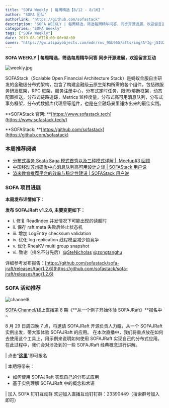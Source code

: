 ```yaml
---
title: "SOFA Weekly | 每周精选【8/12 - 8/16】"
author: "SOFA 团队"
authorlink: "https://github.com/sofastack"
description: "SOFA WEEKLY | 每周精选，筛选每周精华问答，同步开源进展，欢迎留言互动。"
categories: "SOFA Weekly"
tags: ["SOFA Weekly"]
date: 2019-08-16T16:00:00+08:00
cover: "https://gw.alipayobjects.com/mdn/rms_95b965/afts/img/A*Ig-jSIUZWx0AAAAAAAAAAAAAARQnAQ"
---
```


**SOFA WEEKLY | 每周精选，筛选每周精华问答**
**同步开源进展，欢迎留言互动**

![weekly.jpg](https://gw.alipayobjects.com/mdn/rms_95b965/afts/img/A*ARgKS6SuU7YAAAAAAAAAAAAAARQnAQ)

SOFAStack（Scalable Open Financial Architecture Stack）是蚂蚁金服自主研发的金融级分布式架构，包含了构建金融级云原生架构所需的各个组件，包括微服务研发框架，RPC 框架，服务注册中心，分布式定时任务，限流/熔断框架，动态配置推送，分布式链路追踪，Metrics 监控度量，分布式高可用消息队列，分布式事务框架，分布式数据库代理层等组件，也是在金融场景里锤炼出来的最佳实践。

**SOFAStack 官网: **[https://www.sofastack.tech](https://www.sofastack.tech/)

**SOFAStack: **[https://github.com/sofastack](https://github.com/sofastack)

### 本周推荐阅读

- [分布式事务 Seata Saga 模式首秀以及三种模式详解 |  Meetup#3 回顾](https://www.sofastack.tech/blog/sofa-meetup-3-seata-retrospect/)
- [中国移动苏州研发中心消息队列高可用设计之谈 | SOFAStack 用户说](https://www.sofastack.tech/blog/sofa-jraft-user-china-mobile/)
- [溢米教育推荐平台的效率与稳定性建设 | SOFAStack 用户说](https://www.sofastack.tech/blog/sofastack-user-yimi/)

### SOFA 项目进展

**本周发布详情如下：**

**发布 SOFAJRaft v1.2.6, 主要变更如下：**
- i. 修复 ReadIndex 并发情况下可能出现的读超时
- ii. 保存 raft meta 失败后终止状态机
- iii. 增加 LogEntry checksum validation
- iv. 优化 log replication 线程模型减少锁竞争
- v. 优化 RheaKV multi group snapshot
- vi. 致谢（排名不分先后）[@SteNicholas](https://github.com/SteNicholas) [@zongtanghu](https://github.com/zongtanghu)

详细参考发布报告：[https://github.com/sofastack/sofa-jraft/releases/tag/1.2.6](https://github.com/sofastack/sofa-jraft/releases/tag/1.2.6)

### SOFA 活动推荐 

![channel8](https://cdn.nlark.com/yuque/0/2019/jpeg/226702/1565935546514-0a0cad8d-7d94-4f97-8bd0-00dc24b8ddb3.jpeg)

<SOFA:Channel/>线上直播第 8 期《**从一个例子开始体验 SOFAJRaft》**报名中~

8 月 29 日周四晚 7 点，将邀请 SOFAJRaft 开源负责人力鲲，从一个 SOFAJRaft 实例出发，带大家体验 SOFAJRaft 的应用。
在本次直播中，我们将重点放在如何去使用这个工具上，用示例来说明如何使用 SOFAJRaft 实现自己的分布式应用。在此过程中，我们会对涉及到的一些 SOFAJRaft 经典概念进行讲解。

| 点击“[**这里**](https://tech.antfin.com/community/live/821)”即可报名

| 本期将带来：

- 如何使用 SOFAJRaft 实现自己的分布式应用
- 基于实例理解 SOFAJRaft 中的概念和术语

| 加入 SOFA 钉钉互动群
欢迎加入直播互动钉钉群：23390449（搜索群号加入即可）